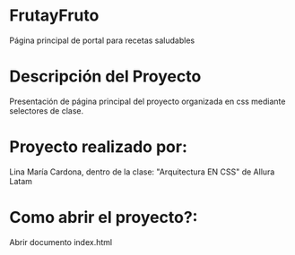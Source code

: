 # FrutayFruto
Página principal de portal para recetas saludables


# Descripción del Proyecto
Presentación de página principal del proyecto organizada en css mediante selectores de clase.

# Proyecto realizado por:
Lina María Cardona, dentro de la clase: "Arquitectura EN CSS" de Allura Latam

# Como abrir el proyecto?:
Abrir documento index.html
